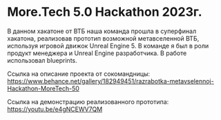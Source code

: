 # More.Tech 5.0 Hackathon 2023г.
 В данном хакатоне от ВТБ наша команда прошла в суперфинал хакатона, реализовав прототип возможной метавселенной ВТБ, используя игровой движок Unreal Engine 5.
 В команде я был в роли продукт менеджера и Unreal Engine разработчика. В работе использовал blueprints. 

 Ссылка на описание проекта от сокомандницы: https://www.behance.net/gallery/182949451/razrabotka-metavselennoj-Hackathon-MoreTech-50
 
 Ссылка на демонстрацию реализованного прототипа: https://youtu.be/e4gNCEWV7QM
 
